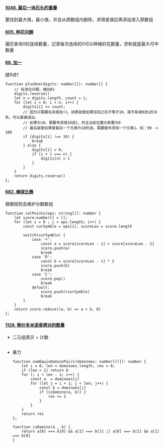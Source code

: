 #### [1046. 最后一块石头的重量](https://leetcode-cn.com/problems/last-stone-weight/)

要找到最大值，最小值，并且从原数组内删除，求得差值后再添加进入原数组

#### [605. 种花问题](https://leetcode.cn/problems/can-place-flowers/)

遍历查询0的连续数量，记录每次连续的0可以种植的花数量，求和就是最大可中数量

#### [66. 加一](https://leetcode.cn/problems/plus-one/)

缝9进1

```tsx
function plusOne(digits: number[]): number[] {
    // 有进位问题，缝9进1
    digits.reverse()
    let n = digits.length, count = 1;
    for (let i = 0; i < n; i++) {
        digits[i] += count;
        // 因为只需要在末尾处+1，结果就是如果加完之后不等于10，就不有缝9进1的关系，可以直接退出，
        // 如果为10，需要考虑缝10进1，并且当前位置元素置为0
        // 最后就是如果是最后一个元素为10的话，需要额外添加一个元素1，如：99 -> 100
        if (digits[i] !== 10) {
            break
        } else {
            digits[i] = 0;
            if (i + 1 === n) {
                digits[n] = 1
            }
        }
    }
    return digits.reverse()
};
```

#### [682. 棒球比赛](https://leetcode.cn/problems/baseball-game/)

根据规则去维护分数数组

```tsx
function calPoints(ops: string[]): number {
    let score:number[] = [];
    for (let i = 0 ; i < ops.length; i++) {
        const curSymble = ops[i], scoreLen = score.length

        switch(curSymble) {
            case '+':
                const a = score[scoreLen - 1] + score[scoreLen - 2]
                score.push(a)
                break
            case 'D':
                const b = score[scoreLen - 1] * 2
                score.push(b)
                break
            case 'C':
                score.pop()
                break
            default:
                score.push(+curSymble)
                break
        }
    }
    return score.reduce((a, b) => a + b, 0)
};
```

#### [1128. 等价多米诺骨牌对的数量](https://leetcode.cn/problems/number-of-equivalent-domino-pairs/)

+ 二元组表示 + 计数

  ```
  
  ```

  

+ 暴力

  ```tsx
  function numEquivDominoPairs(dominoes: number[][]): number {
      let i = 0, len = dominoes.length, res = 0;
      if (len < 2) return 0
      for (; i < len - 1; i++) {
          const a  = dominoes[i]
          for (let j = i + 1; j < len; j++) {
              const b = dominoes[j]
              if (isDomino(a, b)) {
                  res += 1
              }
          }
      }
      return res
  };
  
  function isDomino(a , b) {
      return a[0] === b[0] && a[1] === b[1] || a[0] === b[1] && a[1] === b[0]
  }
  ```

  
